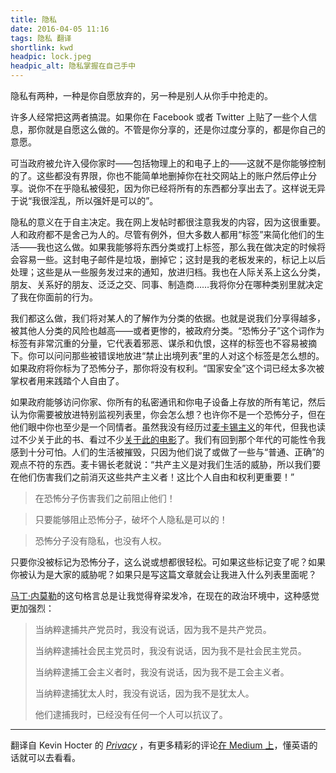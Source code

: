 ```yaml
---
title: 隐私
date: 2016-04-05 11:16
tags: 隐私 翻译
shortlink: kwd
headpic: lock.jpeg
headpic_alt: 隐私掌握在自己手中
---
```


隐私有两种，一种是你自愿放弃的，另一种是别人从你手中抢走的。

<!--more-->

许多人经常把这两者搞混。如果你在 Facebook 或者 Twitter 上贴了一些个人信息，那你就是自愿这么做的。不管是你分享的，还是你过度分享的，都是你自己的意愿。

可当政府被允许入侵你家时——包括物理上的和电子上的——这就不是你能够控制的了。这些都没有界限，你也不能简单地删掉你在社交网站上的账户然后停止分享。说你不在乎隐私被侵犯，因为你已经将所有的东西都分享出去了。这样说无异于说“我很淫乱，所以强奸是可以的”。

隐私的意义在于自主决定。我在网上发帖时都很注意我发的内容，因为这很重要。人和政府都不是舍己为人的。尽管有例外，但大多数人都用“标签”来简化他们的生活——我也这么做。如果我能够将东西分类或打上标签，那么我在做决定的时候将会容易一些。这封电子邮件是垃圾，删掉它；这封是我的老板发来的，标记上以后处理；这些是从一些服务发过来的通知，放进归档。我也在人际关系上这么分类，朋友、关系好的朋友、泛泛之交、同事、制造商……我将你分在哪种类别里就决定了我在你面前的行为。

我们都这么做，我们将对某人的了解作为分类的依据。也就是说我们分享得越多，被其他人分类的风险也越高——或者更惨的，被政府分类。“恐怖分子”这个词作为标签有非常沉重的分量，它代表着邪恶、谋杀和仇恨，这样的标签也不容易被摘下。你可以问问那些被错误地放进“禁止出境列表”里的人对这个标签是怎么想的。如果政府将你标为了恐怖分子，那你将没有权利。“国家安全”这个词已经太多次被掌权者用来践踏个人自由了。

如果政府能够访问你家、你所有的私密通讯和你电子设备上存放的所有笔记，然后认为你需要被放进特别监视列表里，你会怎么想？也许你不是一个恐怖分子，但在他们眼中你也至少是一个同情者。虽然我没有经历过[麦卡锡主义](https://zh.wikipedia.org/wiki/%E9%BA%A6%E5%8D%A1%E9%94%A1%E4%B8%BB%E4%B9%89)的年代，但我也读过不少关于此的书、看过不少[关于此的电影](https://zh.wikipedia.org/wiki/%E6%99%9A%E5%AE%89%EF%BC%8C%E5%A5%BD%E8%BF%90%E3%80%82)了。我们有回到那个年代的可能性令我感到十分可怕。人们的生活被摧毁，只因为他们说了或做了一些与“普通、正确”的观点不符的东西。麦卡锡长老就说：“共产主义是对我们生活的威胁，所以我们要在他们伤害我们之前消灭这些共产主义者！这比个人自由和权利更重要！”

> 在恐怖分子伤害我们之前阻止他们！

> 只要能够阻止恐怖分子，破坏个人隐私是可以的！

> 恐怖分子没有隐私，也没有人权。

只要你没被标记为恐怖分子，这么说或想都很轻松。可如果这些标记变了呢？如果你被认为是大家的威胁呢？如果只是写这篇文章就会让我进入什么列表里面呢？

[马丁·内莫勒](https://zh.wikiquote.org/wiki/%E9%A6%AC%E4%B8%81%C2%B7%E5%85%A7%E8%8E%AB%E5%8B%92)的这句格言总是让我觉得脊梁发冷，在现在的政治环境中，这种感觉更加强烈：

> 当纳粹逮捕共产党员时，我没有说话，因为我不是共产党员。
> 
> 当纳粹逮捕社会民主党员时，我没有说话，因为我不是社会民主党员。
> 
> 当纳粹逮捕工会主义者时，我没有说话，因为我不是工会主义者。
> 
> 当纳粹逮捕犹太人时，我没有说话，因为我不是犹太人。
> 
> 他们逮捕我时，已经没有任何一个人可以抗议了。

--------

翻译自 Kevin Hocter 的 [_Privacy_](http://kevin.hoctor.com/privacy/) ，有更多精彩的评论[在 Medium 上](https://medium.com/human-development-project/privacy-117526af4e19)，懂英语的话就可以去看看。
